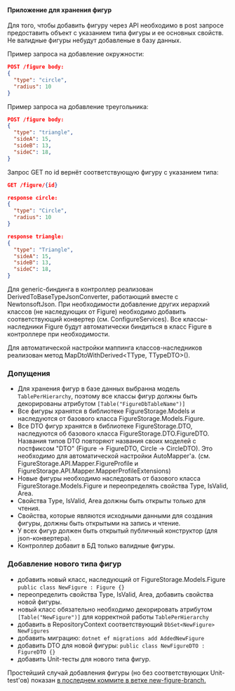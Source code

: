 ﻿#### Приложение для хранения фигур
Для того, чтобы добавить фигуру через API необходимо в post запросе предоставить объект с указанием типа фигуры и ее основных свойств. 
Не валидные фигуры небудут добавленые в базу данных.

Пример запроса на добавление окружности:
```json  
POST /figure body:
{
  "type": "circle",
  "radius": 10
}
```

Пример запроса на добавление треугольника:
```json  
POST /figure body:
{
  "type": "triangle",
  "sideA": 15,
  "sideB": 13,
  "sideC": 18,
}
```

Запрос GET по id вернёт соответствующую фигуру с указанием типа:
```json  
GET /figure/{id} 
```
```json  
response circle:
{
  "type": "Circle",
  "radius": 10
}
```
```json  
response triangle:
{
  "type": "Triangle",
  "sideA": 15,
  "sideB": 13,
  "sideC": 18,
}
```

Для generic-биндинга в контроллер реализован DerivedToBaseTypeJsonConverter, работающий вместе
с NewtonsoftJson. При необходимости добавление других иерархий классов (не наследующих от Figure) необходимо добавить соответствующий конвертер (см. ConfigureServices).
Все классы-наследники Figure будут автоматически биндиться в класс Figure в контроллере при необходимости.

Для автоматической настройки маппинга классов-наследников реализован метод MapDtoWithDerived<TType, TTypeDTO>().

### Допущения

- Для хранения фигур в базе данных выбранна модель `TablePerHierarchy`, 
поэтому все классы фигур должны быть декорированы атрибутом `[Table("FigureDbTableName")]`
- Все фигуры хранятся в библиотеке FigureStorage.Models и наследуются от базового класса FigureStorage.Models.Figure.
- Все DTO фигур хранятся в библиотеке FigureStorage.DTO, наследуются об базового класса FigureStorage.DTO.FigureDTO.
Названия типов DTO повторяют названия своих моделей с постфиксом "DTO" (Figure -> FigureDTO, Circle -> CircleDTO).
Это необходимо для автоматической настройки AutoMapper'а.
(см. FigureStorage.API.Mapper.FigureProfile и FigureStorage.API.Mapper.MapperProfileExtensions)
- Новые фигуры необходимо наследовать от базового класса FigureStorage.Models.Figure и переопределять
свойства Type, IsValid, Area.
- Свойства Type, IsValid, Area должны быть открыты только для чтения.
- Свойства, которые являются исходными данными для создания фигуры, должны быть открытыми на запись и чтение.
- У всех фигур должен быть открытый публичный конструктор (для json-конвертера).
- Контроллер добавит в БД только валидные фигуры.


### Добавление нового типа фигур

- добавить новый класс, наследующий от FigureStorage.Models.Figure `public class NewFigure : Figure {}`
- переопределить свойства Type, IsValid, Area, добавить свойства новой фигуры.
- новый класс обязательно необходимо декорировать атрибутом `[Table("NewFigure")]` для корректной работы `TablePerHierarchy`
- добавить в RepositoryContext соответствующий `DbSet<NewFigure> NewFigures`
- добавить миграцию: `dotnet ef migrations add AddedNewFigure`
- добавить DTO для новой фигуры: `public class NewFigureDTO : FigureDTO {}`
- добавить Unit-тесты для нового типа фигур.

Простейший случай добавления фигуры (но без соответствующих Unit-test'ов) показан [в последнем коммите в ветке new-figure-branch.](https://github.com/hedinjke/FigureStorage/commit/33a5ca63e04c53ea89949ca35cb80707853b79fa)
